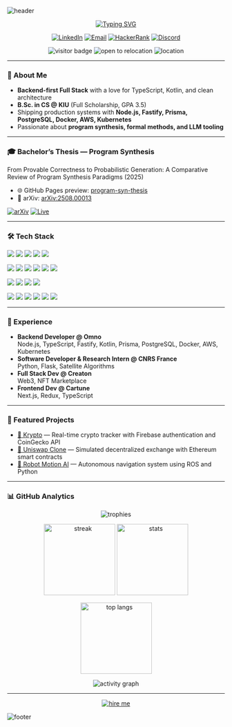 ![header](https://capsule-render.vercel.app/api?type=waving&color=0:8A2BE2,100:00FFFF&height=240&section=header&text=Zuzu%20Kobaladze&fontSize=60&fontAlignY=38&desc=Full%20Stack%20Specialist%20%7C%20LLM%20Researcher%20%7C%20Blockchain%20Developer&descAlignY=60&fontColor=ffffff&animation=twinkling)

<p align="center">
  <a href="https://readme-typing-svg.demolab.com/demo">
    <img src="https://readme-typing-svg.demolab.com?font=Fira+Code&size=22&pause=1200&color=00E7FF&center=true&vCenter=true&width=1000&lines=Building+scalable+backends+%26+APIs+that+don%E2%80%99t+quit;Pushing+distributed+systems+%26+Web3+into+production;Clean+code%2C+strong+types%2C+and+reliable+infra;Always+learning%2C+always+shipping" alt="Typing SVG" />
  </a>
</p>

<p align="center">
  <a href="https://www.linkedin.com/in/zurab-kobaladze-491b3b1bb"><img alt="LinkedIn" src="https://img.shields.io/badge/LinkedIn-0A66C2?style=for-the-badge&logo=linkedin&logoColor=white"/></a>
  <a href="mailto:zkobaladze002@gmail.com"><img alt="Email" src="https://img.shields.io/badge/Email-ED4245?style=for-the-badge&logo=gmail&logoColor=white"/></a>
  <a href="https://www.hackerrank.com/profile/zkobaladze002"><img alt="HackerRank" src="https://img.shields.io/badge/HackerRank-2EC866?style=for-the-badge&logo=hackerrank&logoColor=white"/></a>
  <a href="https://discord.com/users/zumberi"><img alt="Discord" src="https://img.shields.io/badge/Discord-5865F2?style=for-the-badge&logo=discord&logoColor=white"/></a>
</p>

<p align="center">
  <img src="https://visitor-badge.laobi.icu/badge?page_id=zuzukobaladze" alt="visitor badge" />
  <img src="https://img.shields.io/badge/Open%20to%20Relocation-Yes-00E7FF?style=flat" alt="open to relocation" />
  <img src="https://img.shields.io/badge/Georgia-🇬🇪-white?style=flat" alt="location" />
</p>

---

### 🚀 About Me

- **Backend-first Full Stack** with a love for TypeScript, Kotlin, and clean architecture
- **B.Sc. in CS @ KIU** (Full Scholarship, GPA 3.5)
- Shipping production systems with **Node.js, Fastify, Prisma, PostgreSQL, Docker, AWS, Kubernetes**
- Passionate about **program synthesis, formal methods, and LLM tooling**

---

### 🎓 Bachelor’s Thesis — Program Synthesis

From Provable Correctness to Probabilistic Generation: A Comparative Review of Program Synthesis Paradigms (2025)

- 🌐 GitHub Pages preview: [program-syn-thesis](https://zuzukobaladze.github.io/program-syn-thesis/)
- 📄 arXiv: [arXiv:2508.00013](https://arxiv.org/abs/2508.00013)

<p>
  <a href="https://arxiv.org/abs/2508.00013"><img alt="arXiv" src="https://img.shields.io/badge/arXiv-2508.00013-b31b1b?style=for-the-badge" /></a>
  <a href="https://zuzukobaladze.github.io/program-syn-thesis/"><img alt="Live" src="https://img.shields.io/badge/Live%20Preview-000000?style=for-the-badge&logo=github&logoColor=white" /></a>
</p>

---

### 🛠️ Tech Stack

<p>
  <img src="https://img.shields.io/badge/TypeScript-3178C6?style=for-the-badge&logo=typescript&logoColor=white" />
  <img src="https://img.shields.io/badge/JavaScript-F7DF1E?style=for-the-badge&logo=javascript&logoColor=black" />
  <img src="https://img.shields.io/badge/Java-ED8B00?style=for-the-badge&logo=java&logoColor=white" />
  <img src="https://img.shields.io/badge/Kotlin-7F52FF?style=for-the-badge&logo=kotlin&logoColor=white" />
  <img src="https://img.shields.io/badge/Python-3776AB?style=for-the-badge&logo=python&logoColor=white" />
</p>
<p>
  <img src="https://img.shields.io/badge/Node.js-339933?style=for-the-badge&logo=node.js&logoColor=white" />
  <img src="https://img.shields.io/badge/Fastify-000000?style=for-the-badge&logo=fastify&logoColor=white" />
  <img src="https://img.shields.io/badge/React-20232A?style=for-the-badge&logo=react&logoColor=61DAFB" />
  <img src="https://img.shields.io/badge/Spring-6DB33F?style=for-the-badge&logo=spring&logoColor=white" />
  <img src="https://img.shields.io/badge/Flask-000000?style=for-the-badge&logo=flask&logoColor=white" />
  <img src="https://img.shields.io/badge/Django-092E20?style=for-the-badge&logo=django&logoColor=white" />
</p>
<p>
  <img src="https://img.shields.io/badge/PostgreSQL-316192?style=for-the-badge&logo=postgresql&logoColor=white" />
  <img src="https://img.shields.io/badge/MySQL-4479A1?style=for-the-badge&logo=mysql&logoColor=white" />
  <img src="https://img.shields.io/badge/MongoDB-4ea94b?style=for-the-badge&logo=mongodb&logoColor=white" />
  <img src="https://img.shields.io/badge/GraphQL-E10098?style=for-the-badge&logo=graphql&logoColor=white" />
</p>
<p>
  <img src="https://img.shields.io/badge/Docker-2496ED?style=for-the-badge&logo=docker&logoColor=white" />
  <img src="https://img.shields.io/badge/Kubernetes-326ce5?style=for-the-badge&logo=kubernetes&logoColor=white" />
  <img src="https://img.shields.io/badge/AWS-FF9900?style=for-the-badge&logo=amazon-aws&logoColor=white" />
  <img src="https://img.shields.io/badge/Git-F05032?style=for-the-badge&logo=git&logoColor=white" />
  <img src="https://img.shields.io/badge/GitHub-181717?style=for-the-badge&logo=github&logoColor=white" />
  <img src="https://img.shields.io/badge/GitLab-FC6D26?style=for-the-badge&logo=gitlab&logoColor=white" />
</p>

---

### 💼 Experience

- **Backend Developer @ Omno**  
  Node.js, TypeScript, Fastify, Kotlin, Prisma, PostgreSQL, Docker, AWS, Kubernetes
- **Software Developer & Research Intern @ CNRS France**  
  Python, Flask, Satellite Algorithms
- **Full Stack Dev @ Creaton**  
  Web3, NFT Marketplace
- **Frontend Dev @ Cartune**  
  Next.js, Redux, TypeScript

---

### 🌟 Featured Projects

- [💸 Krypto](https://krypto-change.netlify.app/) — Real-time crypto tracker with Firebase authentication and CoinGecko API
- [🔁 Uniswap Clone](https://uniclone2.netlify.app/) — Simulated decentralized exchange with Ethereum smart contracts
- [🤖 Robot Motion AI](https://github.com/zuzukobaladze/gedi_on_steroids) — Autonomous navigation system using ROS and Python

---

### 📊 GitHub Analytics

<p align="center">
  <img src="https://github-profile-trophy.vercel.app/?username=zuzukobaladze&theme=algolia&no-frame=true&no-bg=true&row=1&column=7" alt="trophies"/>
</p>

<p align="center">
  <img height="165" src="https://streak-stats.demolab.com?user=zuzukobaladze&theme=radical&hide_border=true" alt="streak"/>
  <img height="165" src="https://github-readme-stats.vercel.app/api?username=zuzukobaladze&show_icons=true&theme=radical&hide_border=true" alt="stats"/>
</p>

<p align="center">
  <img height="165" src="https://github-readme-stats.vercel.app/api/top-langs/?username=zuzukobaladze&layout=compact&theme=radical&hide_border=true" alt="top langs"/>
</p>

<p align="center">
  <img src="https://github-readme-activity-graph.vercel.app/graph?username=zuzukobaladze&theme=react-dark&area=true&hide_border=true" alt="activity graph"/>
</p>

---

<p align="center">
  <a href="#"><img src="https://img.shields.io/badge/Hire%20Me-00E7FF?style=for-the-badge&logo=hotjar&logoColor=black" alt="hire me"/></a>
</p>

![footer](https://capsule-render.vercel.app/api?type=waving&color=0:00FFFF,100:8A2BE2&height=160&section=footer)
